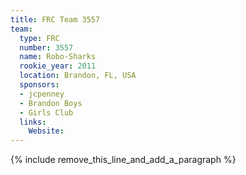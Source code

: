 ```yaml
---
title: FRC Team 3557
team:
  type: FRC
  number: 3557
  name: Robo-Sharks
  rookie_year: 2011
  location: Brandon, FL, USA
  sponsors:
  - jcpenney
  - Brandon Boys
  - Girls Club
  links:
    Website:
---
```


{% include remove_this_line_and_add_a_paragraph %}